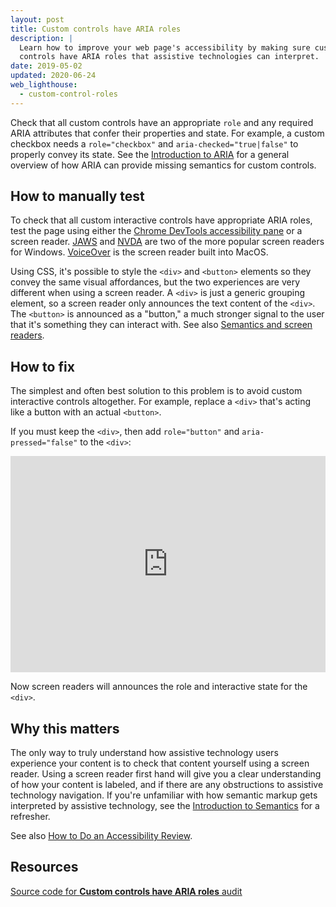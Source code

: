 ```yaml
---
layout: post
title: Custom controls have ARIA roles
description: |
  Learn how to improve your web page's accessibility by making sure custom
  controls have ARIA roles that assistive technologies can interpret.
date: 2019-05-02
updated: 2020-06-24
web_lighthouse:
  - custom-control-roles
---
```


Check that all custom controls have an appropriate `role` and
any required ARIA attributes that confer their properties and state.
For example, a custom checkbox needs a `role="checkbox"` and
`aria-checked="true|false"` to properly convey its state.
See the [Introduction to ARIA](https://developers.google.com/web/fundamentals/accessibility/semantics-aria/)
for a general overview of how ARIA can provide missing semantics for custom controls.

## How to manually test

To check that all custom interactive controls have appropriate ARIA roles,
test the page using either the
[Chrome DevTools accessibility pane](https://developers.google.com/web/tools/chrome-devtools/accessibility/reference#pane)
or a screen reader.
[JAWS](https://www.freedomscientific.com/products/software/jaws/) and
[NVDA](https://www.nvaccess.org/)
are two of the more popular screen readers for Windows.
[VoiceOver](https://www.apple.com/accessibility/mac/vision/)
is the screen reader built into MacOS.

Using CSS, it's possible
to style the `<div>` and `<button>` elements so they convey the same visual affordances,
but the two experiences are very different when using a screen reader.
A `<div>` is just a generic grouping element,
so a screen reader only announces the text content of the `<div>`.
The `<button>` is announced as a "button,"
a much stronger signal to the user that it's something they can interact with.
See also [Semantics and screen readers](/semantics-and-screen-readers).

## How to fix

The simplest
and often best solution to this problem
is to avoid custom interactive controls altogether.
For example, replace a `<div>` that's acting like a button
with an actual `<button>`.

If you must keep the `<div>`,
then add `role="button"` and `aria-pressed="false"` to the `<div>`:

<div class="glitch-embed-wrap" style="height: 346px; width: 100%;">
  <iframe
    src="https://glitch.com/embed/#!/embed/gorgeous-raven?path=example.html:13:39"
    alt="div-vs-button on Glitch with role and ARIA attribute"
    style="height: 100%; width: 100%; border: 0;">
  </iframe>
</div>

Now screen readers will announces the role and interactive state for the `<div>`.

## Why this matters

The only way to truly understand how assistive technology users
experience your content
is to check that content yourself using a screen reader.
Using a screen reader first hand will give you a clear understanding
of how your content is labeled, and if there are any obstructions to
assistive technology navigation.
If you're unfamiliar with how semantic markup gets interpreted by assistive technology,
see the [Introduction to Semantics](https://developers.google.com/web/fundamentals/accessibility/semantics-builtin/) for a refresher.

See also [How to Do an Accessibility Review](https://developers.google.com/web/fundamentals/accessibility/how-to-review#try_it_with_a_screen_reader).

## Resources

[Source code for **Custom controls have ARIA roles** audit](https://github.com/GoogleChrome/lighthouse/blob/master/lighthouse-core/audits/accessibility/manual/custom-controls-roles.js)
